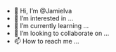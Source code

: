 - 👋 Hi, I’m @JamieIva
- 👀 I’m interested in ...
- 🌱 I’m currently learning ...
- 💞️ I’m looking to collaborate on ...
- 📫 How to reach me ...

<!---
JamieIva/JamieIva is a ✨ special ✨ repository because its `README.md` (this file) appears on your GitHub profile.
You can click the Preview link to take a look at your changes.
--->
